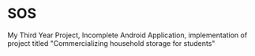 # SOS
My Third Year Project, Incomplete
Android Application, implementation of project titled "Commercializing household storage for students"
